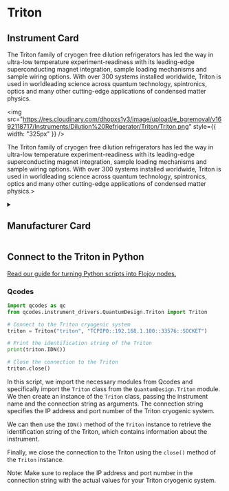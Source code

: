 
# Triton

## Instrument Card

<div className="flex">

<div>

The Triton family of cryogen free dilution refrigerators has led
the way in ultra-low temperature experiment-readiness with its
leading-edge superconducting magnet integration, sample loading
mechanisms and sample wiring options.
With over 300 systems installed worldwide, Triton is used in worldleading science across quantum technology, spintronics, optics and
many other cutting-edge applications of condensed matter physics.

</div>

<img src="https://res.cloudinary.com/dhopxs1y3/image/upload/e_bgremoval/v1692118717/Instruments/Dilution%20Refrigerator/Triton/Triton.png" style={{ width: "325px" }} />

</div>

The Triton family of cryogen free dilution refrigerators has led
the way in ultra-low temperature experiment-readiness with its
leading-edge superconducting magnet integration, sample loading
mechanisms and sample wiring options.
With over 300 systems installed worldwide, Triton is used in worldleading science across quantum technology, spintronics, optics and
many other cutting-edge applications of condensed matter physics.>

<details>
<summary><h2>Manufacturer Card</h2></summary>

<img src="https://res.cloudinary.com/dhopxs1y3/image/upload/e_bgremoval/v1692125988/Instruments/Vendor%20Logos/Oxford_Instruments.png" style={{ width: "100%", objectFit: "cover" }} />

Oxford Instruments plc is a United Kingdom manufacturing and research company that designs and manufactures tools and systems for industry and research. The company is headquartered in Abingdon, Oxfordshire, England, with sites in the United Kingdom, United States, Europe, and Asia.[2] It is listed on the London Stock Exchange and is a constituent of the FTSE 250 Index.[3]. <a href="https://www.oxinst.com/">Website</a>.

<ul>
  <li>Headquarters: Abingdon, United Kingdom</li>
  <li>Yearly Revenue (millions, USD): 367.3</li>
</ul>
</details>

## Connect to the Triton in Python

[Read our guide for turning Python scripts into Flojoy nodes.](https://docs.flojoy.ai/custom-nodes/creating-custom-node/)

### Qcodes


```python
import qcodes as qc
from qcodes.instrument_drivers.QuantumDesign.Triton import Triton

# Connect to the Triton cryogenic system
triton = Triton("triton", "TCPIP0::192.168.1.100::33576::SOCKET")

# Print the identification string of the Triton
print(triton.IDN())

# Close the connection to the Triton
triton.close()
```

In this script, we import the necessary modules from Qcodes and specifically import the `Triton` class from the `QuantumDesign.Triton` module. We then create an instance of the `Triton` class, passing the instrument name and the connection string as arguments. The connection string specifies the IP address and port number of the Triton cryogenic system.

We can then use the `IDN()` method of the `Triton` instance to retrieve the identification string of the Triton, which contains information about the instrument.

Finally, we close the connection to the Triton using the `close()` method of the `Triton` instance.

Note: Make sure to replace the IP address and port number in the connection string with the actual values for your Triton cryogenic system.

